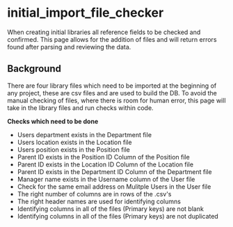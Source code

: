 # initial_import_file_checker
When creating initial libraries all reference fields to be checked and confirmed. This page allows for the addition of files and will return errors found after parsing and reviewing the data.

## Background
There are four library files which need to be imported at the beginning of any project, these are csv files and are used to build the DB.
To avoid the manual checking of files, where there is room for human error, this page will take in the library files and run checks within code.

__Checks which need to be done__
* Users department exists in the Department file
* Users location exists in the Location file
* Users position exists in the Position file
* Parent ID exists in the Position ID Column of the Position file
* Parent ID exists in the Location ID Column of the Location file
* Parent ID exists in the Department ID Column of the Department file
* Manager name exists in the Username column of the User file
* Check for the same email address on Mulitple Users in the User file
* The right number of columns are in rows of the .csv's
* The right header names are used for identifying columns
* Identifying columns in all of the files (Primary keys) are not blank
* Identifying columns in all of the files (Primary keys) are not duplicated
